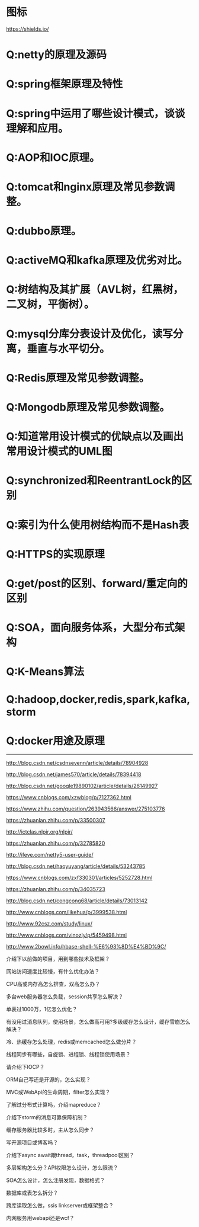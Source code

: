 图标
===
https://shields.io/

Q:netty的原理及源码
===

Q:spring框架原理及特性
===

Q:spring中运用了哪些设计模式，谈谈理解和应用。
===

Q:AOP和IOC原理。
===

Q:tomcat和nginx原理及常见参数调整。
===

Q:dubbo原理。
===

Q:activeMQ和kafka原理及优劣对比。
===

Q:树结构及其扩展（AVL树，红黑树，二叉树，平衡树）。
===

Q:mysql分库分表设计及优化，读写分离，垂直与水平切分。
===

Q:Redis原理及常见参数调整。
===

Q:Mongodb原理及常见参数调整。
===

Q:知道常用设计模式的优缺点以及画出常用设计模式的UML图
===

Q:synchronized和ReentrantLock的区别
===

Q:索引为什么使用树结构而不是Hash表
===

Q:HTTPS的实现原理
===

Q:get/post的区别、forward/重定向的区别
===

Q:SOA，面向服务体系，大型分布式架构
===

Q:K-Means算法
===

Q:hadoop,docker,redis,spark,kafka,storm
===

Q:docker用途及原理
===



--------------
http://blog.csdn.net/csdnsevenn/article/details/78904928

http://blog.csdn.net/james570/article/details/78394418

http://blog.csdn.net/google19890102/article/details/26149927

https://www.cnblogs.com/xzwblog/p/7127362.html

https://www.zhihu.com/question/263943566/answer/275103776

https://zhuanlan.zhihu.com/p/33500307

http://ictclas.nlpir.org/nlpir/

https://zhuanlan.zhihu.com/p/32785820

http://ifeve.com/netty5-user-guide/

http://blog.csdn.net/haoyuyang/article/details/53243785

https://www.cnblogs.com/zxf330301/articles/5252728.html

https://zhuanlan.zhihu.com/p/34035723

http://blog.csdn.net/congcong68/article/details/73013142

http://www.cnblogs.com/likehua/p/3999538.html 

http://www.92csz.com/study/linux/ 

http://www.cnblogs.com/vinozly/p/5459498.html 

http://www.2bowl.info/hbase-shell-%E6%93%8D%E4%BD%9C/



介绍下以前做的项目，用到哪些技术及框架？

网站访问速度比较慢，有什么优化办法？

CPU高或内存高怎么排查，双高怎么办？

多台web服务器怎么负载，session共享怎么解决？

单表过1000万，1亿怎么优化？

有没用过消息队列，使用场景，怎么做高可用?多级缓存怎么设计，缓存雪崩怎么解决？

冷、热缓存怎么处理，redis或memcached怎么做分片？

线程同步有哪些，自旋锁、进程锁、线程锁使用场景？

请介绍下IOCP？

ORM自己写还是开源的，怎么实现？

MVC或WebApi的生命周期，filter怎么实现？

了解过分布式计算吗，介绍mapreduce？

介绍下storm的消息可靠保障机制？

缓存服务器比较多时，主从怎么同步？

写开源项目或博客吗？

介绍下async await跟thread，task，threadpool区别？

多层架构怎么分？API权限怎么设计，怎么限流？

SOA怎么设计，怎么注册发现，数据格式？

数据库或表怎么拆分？

跨库读取怎么做，ssis linkserver或框架整合？

内网服务用webapi还是wcf？



